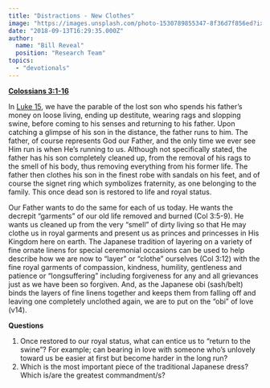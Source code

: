 ```yaml
---
title: "Distractions - New Clothes"
image: "https://images.unsplash.com/photo-1530789855347-8f36d7f856ed?ixlib=rb-0.3.5&q=85&fm=jpg&crop=entropy&cs=srgb&ixid=eyJhcHBfaWQiOjk2NjF9&s=528d400f65a8ed7a41e52380a786e7bc"
date: "2018-09-13T16:29:35.000Z"
author:
  name: "Bill Reveal"
  position: "Research Team"
topics:
  - "devotionals"
---
```

**[Colossians 3:1-16]( https://www.biblegateway.com/passage/?search=Colossians3:1-16)**

In [Luke 15](https://www.biblegateway.com/passage/?search=Luke15), we have the parable of the lost son who spends his father’s money on loose living, ending up destitute, wearing rags and slopping swine, before coming to his senses and returning to his father.  Upon catching a glimpse of his son in the distance, the father runs to him.  The father, of course represents God our Father, and the only time we ever see Him run is when He’s running to us.  Although not specifically stated, the father has his son completely cleaned up, from the removal of his rags to the smell of his body, thus removing everything from his former life.  The father then clothes his son in the finest robe with sandals on his feet, and of course the signet ring which symbolizes fraternity, as one belonging to the family.  This once dead son is restored to life and royal status.

Our Father wants to do the same for each of us today.  He wants the decrepit “garments” of our old life removed and burned (Col 3:5-9).  He wants us cleaned up from the very “smell” of dirty living so that He may clothe us in royal garments and present us as princes and princesses in His Kingdom here on earth.  The Japanese tradition of layering on a variety of fine ornate linens for special ceremonial occasions can be used to help describe how we are now to “layer” or “clothe” ourselves (Col 3:12) with the fine royal garments of compassion, kindness, humility, gentleness and patience or “longsuffering” including forgiveness for any and all grievances just as we have been so forgiven.  And, as the Japanese obi (sash/belt) binds the layers of fine linens together and keeps them from falling off and leaving one completely unclothed again, we are to put on the “obi” of love (v14).

**Questions**
1. Once restored to our royal status, what can entice us to “return to the swine”?  For example; can bearing in love with someone who’s unlovely toward us be easier at first but become harder in the long run?
2. Which is the most important piece of the traditional Japanese dress?  Which is/are the greatest commandment/s?